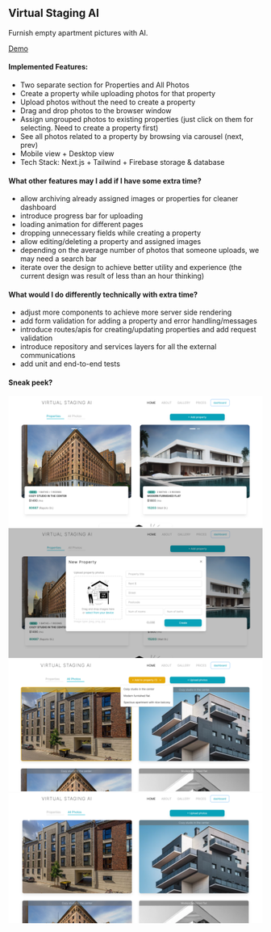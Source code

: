 ## Virtual Staging AI

Furnish empty apartment pictures with AI.

[Demo](https://virtual-staging-ai-three.vercel.app/dashboard)

#### Implemented Features:

- Two separate section for Properties and All Photos
- Create a property while uploading photos for that property
- Upload photos without the need to create a property
- Drag and drop photos to the browser window
- Assign ungrouped photos to existing properties (just click on them for selecting. Need to create a property first)
- See all photos related to a property by browsing via carousel (next, prev)
- Mobile view + Desktop view
- Tech Stack: Next.js + Tailwind + Firebase storage & database

#### What other features may I add if I have some extra time?

- allow archiving already assigned images or properties for cleaner dashboard
- introduce progress bar for uploading
- loading animation for different pages
- dropping unnecessary fields while creating a property
- allow editing/deleting a property and assigned images
- depending on the average number of photos that someone uploads, we may need a search bar
- iterate over the design to achieve better utility and experience (the current design was result of less than an hour thinking)

#### What would I do differently technically with extra time?

- adjust more components to achieve more server side rendering
- add form validation for adding a property and error handling/messages
- introduce routes/apis for creating/updating properties and add request validation
- introduce repository and services layers for all the external communications
- add unit and end-to-end tests

#### Sneak peek?

![Preview 1](/public/buildings/demo-1.png)
![Preview 2](/public/buildings/demo-2.png)
![Preview 3](/public/buildings/demo-3.png)
![Preview 4](/public/buildings/demo-4.png)
